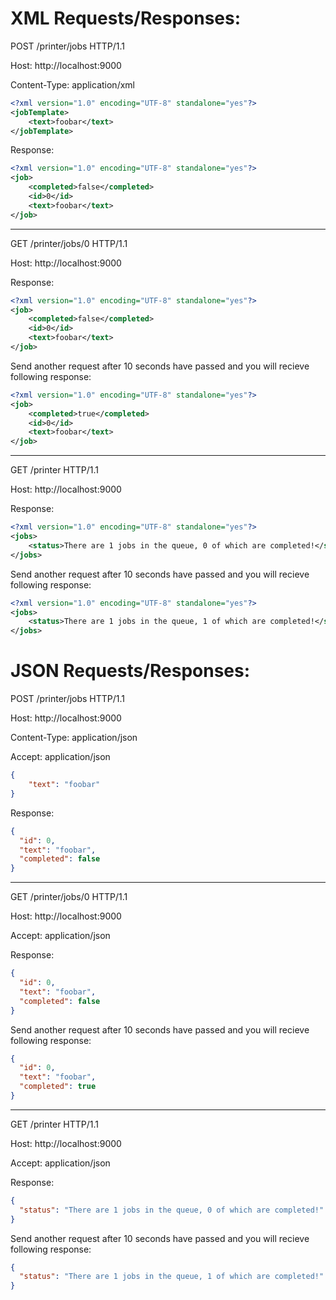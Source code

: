 XML Requests/Responses:
=======================

POST /printer/jobs HTTP/1.1

Host: http://localhost:9000

Content-Type: application/xml

```xml
<?xml version="1.0" encoding="UTF-8" standalone="yes"?>
<jobTemplate>
    <text>foobar</text>
</jobTemplate>
```

Response:

```xml
<?xml version="1.0" encoding="UTF-8" standalone="yes"?>
<job>
    <completed>false</completed>
    <id>0</id>
    <text>foobar</text>
</job>
```

---

GET /printer/jobs/0 HTTP/1.1

Host: http://localhost:9000

Response:

```xml
<?xml version="1.0" encoding="UTF-8" standalone="yes"?>
<job>
    <completed>false</completed>
    <id>0</id>
    <text>foobar</text>
</job>
```

Send another request after 10 seconds have passed and you will recieve following response:

```xml
<?xml version="1.0" encoding="UTF-8" standalone="yes"?>
<job>
    <completed>true</completed>
    <id>0</id>
    <text>foobar</text>
</job>
```

---

GET /printer HTTP/1.1

Host: http://localhost:9000

Response:

```xml
<?xml version="1.0" encoding="UTF-8" standalone="yes"?>
<jobs>
    <status>There are 1 jobs in the queue, 0 of which are completed!</status>
</jobs>
```

Send another request after 10 seconds have passed and you will recieve following response:

```xml
<?xml version="1.0" encoding="UTF-8" standalone="yes"?>
<jobs>
    <status>There are 1 jobs in the queue, 1 of which are completed!</status>
</jobs>
```

JSON Requests/Responses:
========================

POST /printer/jobs HTTP/1.1

Host: http://localhost:9000

Content-Type: application/json

Accept: application/json

```json
{
    "text": "foobar"
}
```

Response:

```json
{
  "id": 0,
  "text": "foobar",
  "completed": false
}
```

---

GET /printer/jobs/0 HTTP/1.1

Host: http://localhost:9000

Accept: application/json

Response:

```json
{
  "id": 0,
  "text": "foobar",
  "completed": false
}
```

Send another request after 10 seconds have passed and you will recieve following response:

```json
{
  "id": 0,
  "text": "foobar",
  "completed": true
}
```

---

GET /printer HTTP/1.1

Host: http://localhost:9000

Accept: application/json

Response:

```json
{
  "status": "There are 1 jobs in the queue, 0 of which are completed!"
}
```

Send another request after 10 seconds have passed and you will recieve following response:

```json
{
  "status": "There are 1 jobs in the queue, 1 of which are completed!"
}
```

